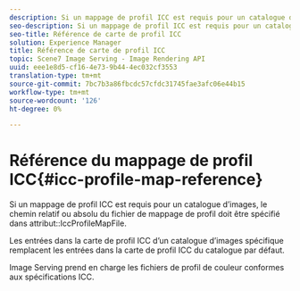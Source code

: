 ```yaml
---
description: Si un mappage de profil ICC est requis pour un catalogue d’images, le chemin relatif ou absolu du fichier de mappage de profil doit être spécifié dans l’attribut IccProfileMapFile.
seo-description: Si un mappage de profil ICC est requis pour un catalogue d’images, le chemin relatif ou absolu du fichier de mappage de profil doit être spécifié dans l’attribut IccProfileMapFile.
seo-title: Référence de carte de profil ICC
solution: Experience Manager
title: Référence de carte de profil ICC
topic: Scene7 Image Serving - Image Rendering API
uuid: eee1e8d5-cf16-4e73-9b44-4ec032cf3553
translation-type: tm+mt
source-git-commit: 7bc7b3a86fbcdc57cfdc31745fae3afc06e44b15
workflow-type: tm+mt
source-wordcount: '126'
ht-degree: 0%

---
```



# Référence du mappage de profil ICC{#icc-profile-map-reference}

Si un mappage de profil ICC est requis pour un catalogue d’images, le chemin relatif ou absolu du fichier de mappage de profil doit être spécifié dans attribut::IccProfileMapFile.

Les entrées dans la carte de profil ICC d’un catalogue d’images spécifique remplacent les entrées dans la carte de profil ICC du catalogue par défaut.

Image Serving prend en charge les fichiers de profil de couleur conformes aux spécifications ICC.
